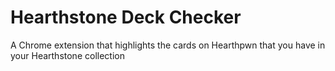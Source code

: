 # Hearthstone Deck Checker
A Chrome extension that highlights the cards on Hearthpwn that you have in your Hearthstone collection
